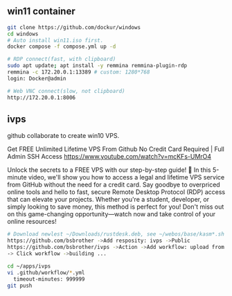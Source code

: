 ## win11 container
```bash
git clone https://github.com/dockur/windows
cd windows
# Auto install win11.iso first.
docker compose -f compose.yml up -d

# RDP connect(fast, with clipboard)
sudo apt update; apt install -y remmina remmina-plugin-rdp
remmina -c 172.20.0.1:13389 # custom: 1280*768
login: Docker@admin

# Web VNC connect(slow, not clipboard)
http://172.20.0.1:8006
```

## ivps
github collaborate to create win10 VPS.

Get FREE Unlimited Lifetime VPS From Github No Credit Card Required | Full Admin SSH Access
https://www.youtube.com/watch?v=mcKFs-UMrO4

Unlock the secrets to a FREE VPS with our step-by-step guide! 🚀 In this 5-minute video, we'll show you how to access a legal and lifetime VPS service from GitHub without the need for a credit card. Say goodbye to overpriced online tools and hello to fast, secure Remote Desktop Protocol (RDP) access that can elevate your projects. Whether you're a student, developer, or simply looking to save money, this method is perfect for you! Don't miss out on this game-changing opportunity—watch now and take control of your online resources!

```bash
# Download newlest ~/Downloads/rustdesk.deb, see ~/webos/base/kasm*.sh
https://github.com/bsbrother ->Add resposity: ivps ->Public
https://github.com/bsbrother/ivps ->Action ->Add workflow: upload from ~/Downloads/'Windows 10 - RustDesk.yml'
-> Click workflow ->building ...

cd ~/apps/ivps
vi .github/workflow/*.yml
  timeout-minutes: 999999
git push
```
